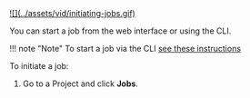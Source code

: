 <a href="https://youtu.be/euLV_K3O1lY" target="_blank">
![](../assets/vid/initiating-jobs.gif)
</a>

You can start a job from the web interface or using the CLI.

!!! note "Note"
    To start a job via the CLI [see these instructions](/cli/jobs)

To initiate a job:

1. Go to a Project and click **Jobs**.